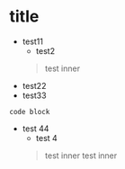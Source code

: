 # title
- test11
  - test2
  > test inner
- test22
- test33
```
code block
```
- test 44
  - test 4
  > test inner
  > test inner